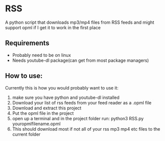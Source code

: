 # RSS
A python script that downloads mp3/mp4 files from RSS feeds and might support opml if I get it to work in the first place

## Requirements

+ Probably need to be on linux
+ Needs youtube-dl package(can get from most package managers)

## How to use:

Currently this is how you would probably want to use it:
1. make sure you have python and youtube-dl installed
2. Download your list of rss feeds from your feed reader as a .opml file
3. Download and extract this project
4. Put the opml file in the project
5. open up a terminal and in the project folder run: python3 RSS.py youropmlfilename.opml
6. This should download most if not all of your rss mp3 mp4 etc files to the current folder
